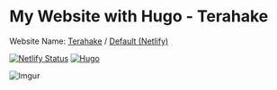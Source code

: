 # My Website with Hugo - Terahake
Website Name: [Terahake](https://terahake.in/) / [Default (Netlify)](https://terahake.netlify.app/)

[![Netlify Status](https://api.netlify.com/api/v1/badges/c7c1379e-41ea-40af-9b11-114ad5e604b7/deploy-status)](https://app.netlify.com/sites/terahake/deploys)
[![Hugo](https://img.shields.io/badge/Hugo-0.82.0-ff4088?style=flat&logo=hugo)](https://gohugo.io/)

![Imgur](https://i.imgur.com/MXDWKhJ.png)
